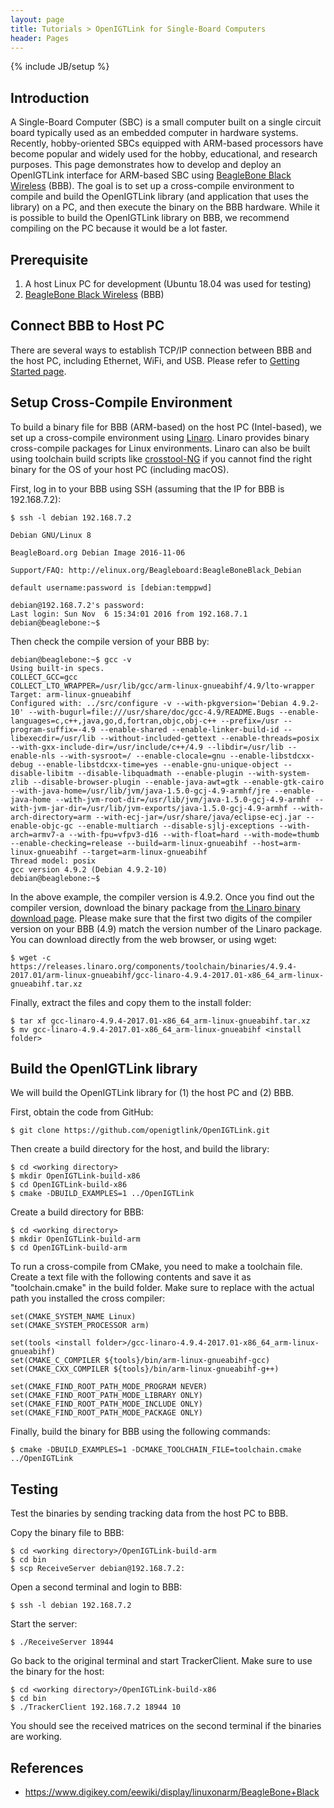 ```yaml
---
layout: page
title: Tutorials > OpenIGTLink for Single-Board Computers
header: Pages
---
```

{% include JB/setup %}

Introduction
------------

A Single-Board Computer (SBC) is a small computer built on a single circuit board typically used as an embedded computer in hardware systems. Recently, hobby-oriented SBCs equipped with ARM-based processors have become popular and widely used for the hobby, educational, and research purposes. This page demonstrates how to develop and deploy an OpenIGTLink interface for ARM-based SBC using [BeagleBone Black Wireless](https://beagleboard.org/black-wireless) (BBB). The goal is to set up a cross-compile environment to compile and build the OpenIGTLink library (and application that uses the library) on a PC, and then execute the binary on the BBB hardware. While it is possible to build the OpenIGTLink library on BBB, we recommend compiling on the PC because it would be a lot faster. 

Prerequisite
------------

1. A host Linux PC for development (Ubuntu 18.04 was used for testing)
2. [BeagleBone Black Wireless](https://beagleboard.org/black-wireless) (BBB)


Connect BBB to Host PC
----------------------

There are several ways to establish TCP/IP connection between BBB and the host PC, including Ethernet, WiFi, and USB. Please refer to [Getting Started page](https://beagleboard.org/getting-started).


Setup Cross-Compile Environment
-------------------------------

To build a binary file for BBB (ARM-based) on the host PC (Intel-based), we set up a cross-compile environment using [Linaro](https://www.linaro.org/). Linaro provides binary cross-compile packages for Linux environments. Linaro can also be built using toolchain build scripts like [crosstool-NG](http://crosstool-ng.github.io/) if you cannot find the right binary for the OS of your host PC (including macOS).

First, log in to your BBB using SSH (assuming that the IP for BBB is 192.168.7.2):

    $ ssh -l debian 192.168.7.2
    
    Debian GNU/Linux 8
    
    BeagleBoard.org Debian Image 2016-11-06
    
    Support/FAQ: http://elinux.org/Beagleboard:BeagleBoneBlack_Debian
    
    default username:password is [debian:temppwd]
    
    debian@192.168.7.2's password: 
    Last login: Sun Nov  6 15:34:01 2016 from 192.168.7.1
    debian@beaglebone:~$ 

Then check the compile version of your BBB by:

    debian@beaglebone:~$ gcc -v
    Using built-in specs.
    COLLECT_GCC=gcc
    COLLECT_LTO_WRAPPER=/usr/lib/gcc/arm-linux-gnueabihf/4.9/lto-wrapper
    Target: arm-linux-gnueabihf
    Configured with: ../src/configure -v --with-pkgversion='Debian 4.9.2-10' --with-bugurl=file:///usr/share/doc/gcc-4.9/README.Bugs --enable-languages=c,c++,java,go,d,fortran,objc,obj-c++ --prefix=/usr --program-suffix=-4.9 --enable-shared --enable-linker-build-id --libexecdir=/usr/lib --without-included-gettext --enable-threads=posix --with-gxx-include-dir=/usr/include/c++/4.9 --libdir=/usr/lib --enable-nls --with-sysroot=/ --enable-clocale=gnu --enable-libstdcxx-debug --enable-libstdcxx-time=yes --enable-gnu-unique-object --disable-libitm --disable-libquadmath --enable-plugin --with-system-zlib --disable-browser-plugin --enable-java-awt=gtk --enable-gtk-cairo --with-java-home=/usr/lib/jvm/java-1.5.0-gcj-4.9-armhf/jre --enable-java-home --with-jvm-root-dir=/usr/lib/jvm/java-1.5.0-gcj-4.9-armhf --with-jvm-jar-dir=/usr/lib/jvm-exports/java-1.5.0-gcj-4.9-armhf --with-arch-directory=arm --with-ecj-jar=/usr/share/java/eclipse-ecj.jar --enable-objc-gc --enable-multiarch --disable-sjlj-exceptions --with-arch=armv7-a --with-fpu=vfpv3-d16 --with-float=hard --with-mode=thumb --enable-checking=release --build=arm-linux-gnueabihf --host=arm-linux-gnueabihf --target=arm-linux-gnueabihf
    Thread model: posix
    gcc version 4.9.2 (Debian 4.9.2-10) 
    debian@beaglebone:~$ 

In the above example, the compiler version is 4.9.2. Once you find out the compiler version, download the binary package from [the Linaro binary download page](https://releases.linaro.org/components/toolchain/binaries/). Please make sure that the first two digits of the compiler version on your BBB (4.9) match the version number of the Linaro package. You can download directly from the web browser, or using wget:

    $ wget -c https://releases.linaro.org/components/toolchain/binaries/4.9.4-2017.01/arm-linux-gnueabihf/gcc-linaro-4.9.4-2017.01-x86_64_arm-linux-gnueabihf.tar.xz

Finally, extract the files and copy them to the install folder:

    $ tar xf gcc-linaro-4.9.4-2017.01-x86_64_arm-linux-gnueabihf.tar.xz
    $ mv gcc-linaro-4.9.4-2017.01-x86_64_arm-linux-gnueabihf <install folder>


Build the OpenIGTLink library
-----------------------------

We will build the OpenIGTLink library for (1) the host PC and (2) BBB.

First, obtain the code from GitHub:

    $ git clone https://github.com/openigtlink/OpenIGTLink.git

Then create a build directory for the host, and build the library:

    $ cd <working directory>
    $ mkdir OpenIGTLink-build-x86
    $ cd OpenIGTLink-build-x86
    $ cmake -DBUILD_EXAMPLES=1 ../OpenIGTLink

Create a build directory for BBB:

    $ cd <working directory>
    $ mkdir OpenIGTLink-build-arm
    $ cd OpenIGTLink-build-arm

To run a cross-compile from CMake, you need to make a toolchain file. Create a text file with the following contents and save it as "toolchain.cmake" in the build folder. Make sure to replace <install folder> with the actual path you installed the cross compiler:

    set(CMAKE_SYSTEM_NAME Linux)
    set(CMAKE_SYSTEM_PROCESSOR arm)
    
    set(tools <install folder>/gcc-linaro-4.9.4-2017.01-x86_64_arm-linux-gnueabihf)
    set(CMAKE_C_COMPILER ${tools}/bin/arm-linux-gnueabihf-gcc)
    set(CMAKE_CXX_COMPILER ${tools}/bin/arm-linux-gnueabihf-g++)
    
    set(CMAKE_FIND_ROOT_PATH_MODE_PROGRAM NEVER)
    set(CMAKE_FIND_ROOT_PATH_MODE_LIBRARY ONLY)
    set(CMAKE_FIND_ROOT_PATH_MODE_INCLUDE ONLY)
    set(CMAKE_FIND_ROOT_PATH_MODE_PACKAGE ONLY)

Finally, build the binary for BBB using the following commands:

    $ cmake -DBUILD_EXAMPLES=1 -DCMAKE_TOOLCHAIN_FILE=toolchain.cmake ../OpenIGTLink

Testing
-------

Test the binaries by sending tracking data from the host PC to BBB.

Copy the binary file to BBB:

    $ cd <working directory>/OpenIGTLink-build-arm
    $ cd bin
    $ scp ReceiveServer debian@192.168.7.2:

Open a second terminal and login to BBB:

    $ ssh -l debian 192.168.7.2

Start the server:

    $ ./ReceiveServer 18944

Go back to the original terminal and start TrackerClient. Make sure to use the binary for the host:

    $ cd <working directory>/OpenIGTLink-build-x86
    $ cd bin
    $ ./TrackerClient 192.168.7.2 18944 10

You should see the received matrices on the second terminal if the binaries are working.

References
----------

- https://www.digikey.com/eewiki/display/linuxonarm/BeagleBone+Black











